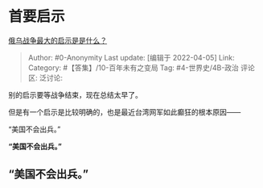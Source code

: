 # 首要启示
[俄乌战争最大的启示是是什么？](https://www.zhihu.com/question/519367534/answer/2423547897)

> Author: #0-Anonymity
> Last update: [编辑于 2022-04-05]
> Link:
> Category: #【答集】/10-百年未有之变局
> Tag: #4-世界史/4B-政治
> 评论区:
> 泛讨论:

别的启示要等战争结束，现在总结太早了。

但是有一个启示是比较明确的，也是最近台湾网军如此癫狂的根本原因——

“美国不会出兵。”

**“美国不会出兵。”**

## **“美国不会出兵。”**
